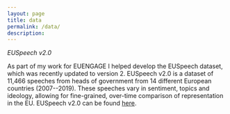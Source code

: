 ```yaml
---
layout: page
title: data
permalink: /data/
description:
---
```


*EUSpeech v2.0*

As part of my work for EUENGAGE I helped develop the EUSpeech dataset, which was recently updated to version 2. EUSpeech v2.0 is a dataset of 11,466 speeches from heads of government from 14  different European countries (2007--2019). These speeches vary in sentiment, topics and ideology, allowing for fine-grained, over-time comparison of representation in the EU. EUSpeech v2.0 can be found [here](https://osf.io/preprints/socarxiv/a4uyw/).